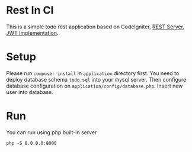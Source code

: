 # Rest In CI
This is a simple todo rest application based on CodeIgniter, [REST Server](https://github.com/chriskacerguis/codeigniter-restserver), [JWT Implementation](https://github.com/firebase/php-jwt).

# Setup
Please run `composer install` in `application` directory first.
You need to deploy database schema `todo.sql` into your mysql server. Then configure database configuration on `application/config/database.php`. Insert new user into database.

# Run
You can run using php built-in server
```
php -S 0.0.0.0:8000
```
